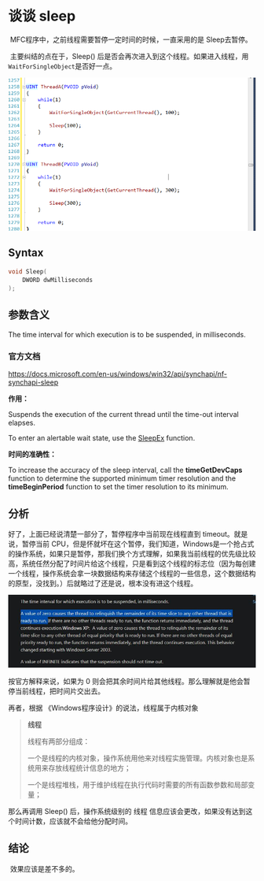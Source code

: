 # 谈谈 sleep

​		MFC程序中，之前线程需要暂停一定时间的时候，一直采用的是 Sleep去暂停。

​		主要纠结的点在于，Sleep() 后是否会再次进入到这个线程。如果进入线程，用 `WaitForSingleObject`是否好一点。

![1623830358653](images/1623830358653.png)

## Syntax

~~~c++
void Sleep(
  	DWORD dwMilliseconds
);
~~~



## 参数含义

 The time interval for which execution is to be suspended, in milliseconds. 

### 官方文档

https://docs.microsoft.com/en-us/windows/win32/api/synchapi/nf-synchapi-sleep

**作用：**

Suspends the execution of the current thread until the time-out interval elapses.

To enter an alertable wait state, use the [SleepEx](https://docs.microsoft.com/en-us/windows/desktop/api/synchapi/nf-synchapi-sleepex) function.

**时间的准确性：**

To increase the accuracy of the sleep interval, call the **timeGetDevCaps** function to determine the supported minimum timer resolution and the **timeBeginPeriod** function to set the timer resolution to its minimum. 



## 分析

好了，上面已经说清楚一部分了，暂停程序中当前现在线程直到 timeout。就是说，暂停当前 CPU，但是怀就坏在这个暂停，我们知道，Windows是一个抢占式的操作系统，如果只是暂停，那我们换个方式理解，如果我当前线程的优先级比较高，系统任然分配了时间片给这个线程，只是看到这个线程的标志位（因为每创建一个线程，操作系统会拿一块数据结构来存储这个线程的一些信息，这个数据结构的原型，没找到。）后就略过了还是说，根本没有进这个线程。



 ![img](images/GMO9IK}T%YUNV$FC`V@9WUK.jpg) 

按官方解释来说，如果为 0 则会把其余时间片给其他线程。那么理解就是他会暂停当前线程，把时间片交出去。

再者，根据 《Windows程序设计》的说法，线程属于内核对象

> **线程**
>
> 线程有两部分组成：
>
> 一个是线程的内核对象，操作系统用他来对线程实施管理。内核对象也是系统用来存放线程统计信息的地方；
>
> 一个是线程堆栈，用于维护线程在执行代码时需要的所有函数参数和局部变量；

那么再调用 Sleep() 后，操作系统级别的 线程 信息应该会更改，如果没有达到这个时间计数，应该就不会给他分配时间。



## 结论

​		效果应该是差不多的。

